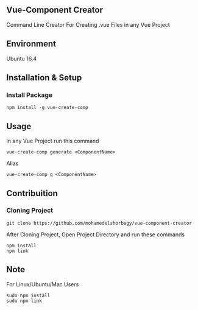 ## Vue-Component Creator
<p>Command Line Creator For Creating .vue Files in any Vue Project</p>

## Environment
<p>Ubuntu 16.4</p>

## Installation & Setup

### Install Package 

```
npm install -g vue-create-comp
```

## Usage
<p>In any Vue Project run this command</p>

```
vue-create-comp generate <ComponentName>
```

<p>Alias</p>

```
vue-create-comp g <ComponentName>
```



## Contribuition

### Cloning Project  

```
git clone https://github.com/mohamedelshorbagy/vue-component-creator
```

<p>After Cloning Project, Open Project Directory and run these commands</p>

```
npm install
npm link
```

## Note
<p>For Linux/Ubuntu/Mac Users</p>

```
sudo npm install
sudo npm link
```


